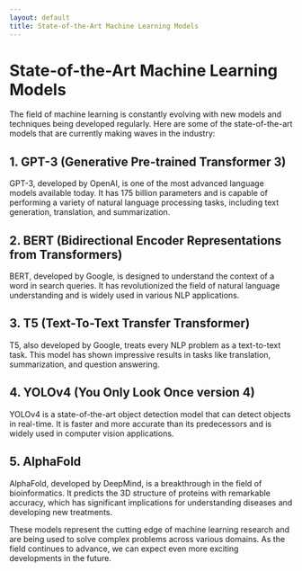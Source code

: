 ```yaml
---
layout: default
title: State-of-the-Art Machine Learning Models
---
```


# State-of-the-Art Machine Learning Models

The field of machine learning is constantly evolving with new models and techniques being developed regularly. Here are some of the state-of-the-art models that are currently making waves in the industry:

## 1. GPT-3 (Generative Pre-trained Transformer 3)
GPT-3, developed by OpenAI, is one of the most advanced language models available today. It has 175 billion parameters and is capable of performing a variety of natural language processing tasks, including text generation, translation, and summarization.

## 2. BERT (Bidirectional Encoder Representations from Transformers)
BERT, developed by Google, is designed to understand the context of a word in search queries. It has revolutionized the field of natural language understanding and is widely used in various NLP applications.

## 3. T5 (Text-To-Text Transfer Transformer)
T5, also developed by Google, treats every NLP problem as a text-to-text task. This model has shown impressive results in tasks like translation, summarization, and question answering.

## 4. YOLOv4 (You Only Look Once version 4)
YOLOv4 is a state-of-the-art object detection model that can detect objects in real-time. It is faster and more accurate than its predecessors and is widely used in computer vision applications.

## 5. AlphaFold
AlphaFold, developed by DeepMind, is a breakthrough in the field of bioinformatics. It predicts the 3D structure of proteins with remarkable accuracy, which has significant implications for understanding diseases and developing new treatments.

These models represent the cutting edge of machine learning research and are being used to solve complex problems across various domains. As the field continues to advance, we can expect even more exciting developments in the future.

